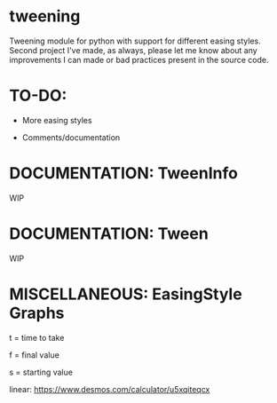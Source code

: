 # tweening
Tweening module for python with support for different easing styles. Second project I've made, as always, please let me know about any improvements I can made or bad practices present in the source code.

# TO-DO:
- More easing styles

- Comments/documentation

# DOCUMENTATION: TweenInfo
WIP

# DOCUMENTATION: Tween
WIP

# MISCELLANEOUS: EasingStyle Graphs
t = time to take

f = final value

s = starting value

linear: https://www.desmos.com/calculator/u5xqiteqcx
